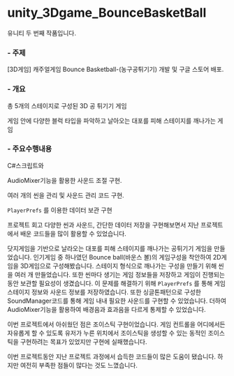 # unity_3Dgame_BounceBasketBall
유니티 두 번째 작품입니다.
### - 주제

[3D게임] 캐주얼게임 Bounce Basketball-(농구공튀기기) 개발 및 구글 스토어 배포.

### - 개요

총 5개의 스테이지로 구성된 3D 공 튀기기 게임

게임 안에 다양한 블럭 타입을 파악하고 날아오는 대포를 피해 스테이지를 깨나가는 게임

### - 주요수행내용

C#스크립트와

AudioMixer기능을 활용한 사운드 조절 구현.

여러 개의 씬을 관리 및 사운드 관리 코드 구현.

`PlayerPrefs` 를 이용한 데이터 보관 구현

프로젝트 회고
다양한 씬과 사운드, 간단한 데이터 저장을 구현해보면서 지난 프로젝트에서 배운 코드들을 많이 활용할 수 있었습니다. 

 닷지게임을 기반으로 날라오는 대포를 피해 스테이지를 깨나가는 공튀기기 게임을 만들었습니다.  인기게임 중 하나였던 Bounce ball(바운스 볼)의 게임구성을 착안하여 2D게임을 3D게임으로 구성해봤습니다. 스테이지 형식으로 깨나가는 구성을 만들기 위해 씬을 여러 개 만들었습니다. 또한 씬마다 생기는 게임 정보들을 저장하고 게임이 진행되는 동안 보관할 필요성이 생겼습니다. 이 문제를 해결하기 위해 `PlayerPrefs` 를 통해 게임 스테이지 정보와 사운드 정보를 저장하였습니다. 또한 싱글톤패턴으로 구성한 SoundManager코드를 통해 게임 내내 필요한 사운드를 구현할 수 있었습니다. 더하여 AudioMixer기능을 활용하여 배경음과 효과음을 다르게 통제할 수 있었습니다. 

 이번 프로젝트에서 아쉬웠던 점은 조이스틱 구현이었습니다. 게임 컨트롤을 어디에서든 자유롭게 할 수 있도록 유저가 누른 위치에서 조이스틱을 생성할 수 있는 동적인 조이스틱을 구현하려는 목표가 있었지만 구현에 실패했습니다.

 이번 프로젝트동안 지난 프로젝트 과정에서 습득한 코드들이 많은 도움이 됐습니다.  하지만 여전히 부족한 점들이 많다는 것도 느꼈습니다.
